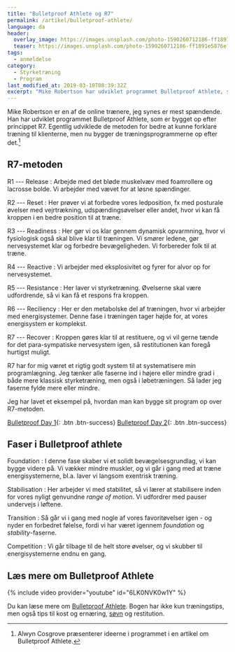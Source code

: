 ```yaml
---
title: "Bulletproof Athlete og R7"
permalink: /artikel/bulletproof-athlete/
language: da
header:
  overlay_image: https://images.unsplash.com/photo-1590260712186-ff1891e5876e?ixlib=rb-1.2.1&ixid=eyJhcHBfaWQiOjEyMDd9&auto=format&fit=crop&w=1200&q=5
  teaser: https://images.unsplash.com/photo-1590260712186-ff1891e5876e?ixlib=rb-1.2.1&ixid=eyJhcHBfaWQiOjEyMDd9&auto=format&fit=crop&w=400&q=5
tags:
  - anmeldelse
category:
  - Styrketræning
  - Program
last_modified_at: 2019-03-10T08:39:32Z
excerpt: "Mike Robertson har udviklet programmet Bulletproof Athlete, som er bygget op efter princippet R7"
---
```


Mike Robertson er en af de online trænere, jeg synes er mest spændende. Han har udviklet programmet Bulletproof Athlete, som er bygget op efter princippet R7. Egentlig udviklede de metoden for bedre at kunne forklare træning til klienterne, men nu bygger de træningsprogrammerne op efter det.[^alwyn]

## R7-metoden

R1 --- Release
: Arbejde med det bløde muskelvæv med foamrollere og lacrosse bolde. Vi arbejder med vævet for at løsne spændinger.

R2 --- Reset
: Her prøver vi at forbedre vores ledposition, fx med posturale øvelser med vejrtrækning, udspændingsøvelser eller andet, hvor vi kan få kroppen i en bedre position til at træne.

R3 --- Readiness
: Her gør vi os klar gennem dynamisk opvarmning, hvor vi fysiologisk også skal blive klar til træningen. Vi smører ledene, gør nervesystemet klar og forbedre bevægeligheden. Vi forbereder folk til at træne.

R4 --- Reactive
: Vi arbejder med eksplosivitet og fyrer for alvor op for nervesystemet.

R5 --- Resistance
: Her laver vi styrketræning. Øvelserne skal være udfordrende, så vi kan få et respons fra kroppen.

R6 --- Reciliency
: Her er den metabolske del af træningen, hvor vi arbejder med energisystemer. Denne fase i træningen tager højde for, at vores energisystem er komplekst.

R7 --- Recover
: Kroppen gøres klar til at restituere, og vi vil gerne tænde for det para-sympatiske nervesystem igen, så restitutionen kan foregå hurtigst muligt.

R7 har for mig været et rigtig godt system til at systematisere min programlægning. Jeg tænker alle faserne ind i højere eller mindre grad i både mere klassisk styrketræning, men også i løbetræningen. Så lader jeg faserne fylde mere eller mindre.

Jeg har lavet et eksempel på, hvordan man kan bygge sit program op over R7-metoden.

[Bulletproof Day 1](/assets/pdf/programs/bulletproof-transition-day-1.pdf){: .btn .btn-success} [Bulletproof Day 2](/assets/pdf/programs/bulletproof-transition-day-2.pdf){: .btn .btn-success}

## Faser i Bulletproof athlete

Foundation
: I denne fase skaber vi et solidt bevægelsesgrundlag, vi kan bygge videre på. Vi vækker mindre muskler, og vi går i gang med at træne energisystemerne, bl.a. laver vi langsom exentrisk træning.

Stabilisation
: Her arbejder vi med stabilitet, så vi lærer at stabilisere inden for vores nyligt genvundne _range of motion_. Vi udfordrer med pauser undervejs i løftene.

Transition
: Så går vi i gang med nogle af vores favoritøvelser igen - og nyder en forbedret følelse, fordi vi har været igennem _foundation_ og _stability_-faserne.

Competition
: Vi går tilbage til de helt store øvelser, og vi skubber til energisystemerne endnu en gang.

## Læs mere om Bulletproof Athlete

{% include video provider="youtube" id="6LK0NVK0w1Y" %}

Du kan læse mere om [Bulletproof Athlete](http://robertsontrainingsystems.com/products/bulletproof-athlete/). Bogen har ikke kun træningstips, men også tips til kost og ernæring, [søvn](/soevn/) og restitution.

[^alwyn]: Alwyn Cosgrove præsenterer ideerne i programmet i en artikel om Bulletproof Athlete.
